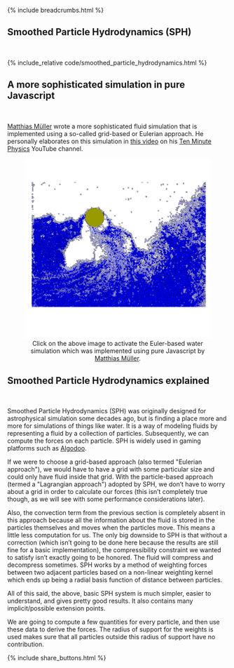 {% include breadcrumbs.html %}

## Smoothed Particle Hydrodynamics (SPH)
<div class="header_line"><br/></div>

{% include_relative code/smoothed_particle_hydrodynamics.html %}

<p style="clear: both;"></p>

## A more sophisticated simulation in pure Javascript
<div class="header_line"><br/></div>

[Matthias Müller](https://www.matthiasMueller.info/tenMinutePhysics) wrote
a more sophisticated fluid simulation that is implemented using a so-called grid-based 
or Eulerian approach. He personally elaborates on this simulation 
in [this video](https://www.youtube.com/watch?v=XmzBREkK8kY) 
on his [Ten Minute Physics](https://www.youtube.com/c/TenMinutePhysics) YouTube channel.

<figure style="float: center; text-align: center;">
  <a href="flip_water_simulator.html">
    <img alt="Euler water simulation" src="images/flip_water_simulation.png" title="Click to animate"/>
  </a>
  <figcaption>Click on the above image to activate the Euler-based water simulation 
  which was implemented using pure Javascript by 
  <a href="https://www.matthiasMueller.info/tenMinutePhysics">Matthias Müller</a>.</figcaption>
</figure>

## Smoothed Particle Hydrodynamics explained
<div class="header_line"><br/></div>

Smoothed Particle Hydrodynamics (SPH) was originally 
designed for astrophysical simulation some decades ago, 
but is finding a place more and more for simulations of things like water.
It is a way of modeling fluids by representing a
fluid by a collection of particles. Subsequently, we can compute the forces on each particle.
SPH is widely used in gaming platforms such as [Algodoo](https://en.wikipedia.org/wiki/Algodoo).


If we were to choose a grid-based approach (also termed "Eulerian approach"), 
we would have to have a grid with some particular size and could only have fluid inside that grid. 
With the particle-based approach (termed a "Lagrangian approach") adopted by SPH, we don’t have to 
worry about a grid in order to calculate our forces
(this isn’t completely true though, as we will see with some performance considerations later). 


Also, the convection term from the previous section is completely absent in this approach because 
all the information about the fluid is stored in the particles themselves and moves when the particles move. 
This means a little less computation for us. The only big downside to SPH is that without a correction 
(which isn’t going to be done here because the results are still fine for a basic implementation), 
the compressibility constraint we wanted to satisfy isn’t exactly going to be honored. 
The fluid will compress and decompress sometimes. SPH works by a method of weighting forces between two 
adjacent particles based on a non-linear weighting kernel which ends up being a radial basis function 
of distance between particles. 


All of this said, the above, basic SPH system is much simpler, 
easier to understand, and gives pretty good results. It also contains many 
implicit/possible extension points.  

We are going to compute a few quantities for every particle, 
and then use these data to derive the forces. The radius of 
support for the weights is used makes sure that all particles 
outside this radius of support have no contribution.

<p style="clear: both;"></p>

{% include share_buttons.html %}
